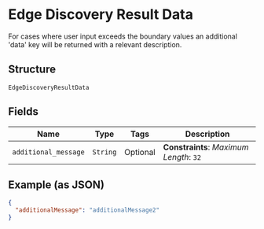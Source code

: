 
# Edge Discovery Result Data

For cases where user input exceeds the boundary values an additional 'data' key will be returned with a relevant description.

## Structure

`EdgeDiscoveryResultData`

## Fields

| Name | Type | Tags | Description |
|  --- | --- | --- | --- |
| `additional_message` | `String` | Optional | **Constraints**: *Maximum Length*: `32` |

## Example (as JSON)

```json
{
  "additionalMessage": "additionalMessage2"
}
```


